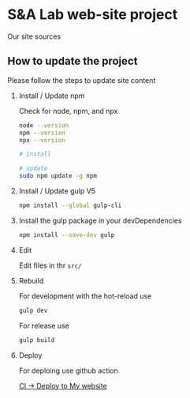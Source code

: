 # S&A Lab web-site project

Our site sources

## How to update the project

Please follow the steps to update site content

1. Install / Update npm

    Check for node, npm, and npx

    ```bash
    node --version
    npm --version
    npx --version
    ```

    ```bash
    # install

    # update
    sudo npm update -g npm
    ```

2. Install / Update gulp V5

    ```bash
    npm install --global gulp-cli
    ```

3. Install the gulp package in your devDependencies

    ```bash
    npm install --save-dev gulp
    ```

4. Edit

    Edit files in thr `src/`

5. Rebuild

    For development with the hot-reload use

    ```bash
    gulp dev
    ```

    For release use

    ```bash
    gulp build
    ```

6. Deploy

    For deploing use github action

    [CI -> Deploy to My website](https://github.com/a-givertzman/akkeri-lab.dev/actions/workflows/deploy.yaml)